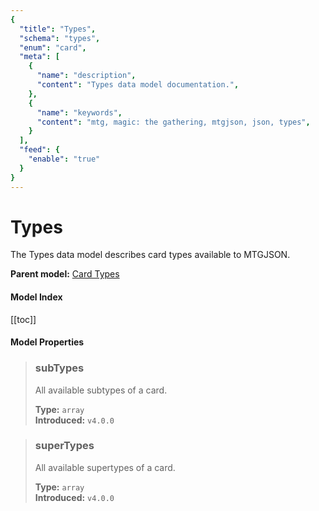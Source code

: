 ```yaml
---
{
  "title": "Types",
  "schema": "types",
  "enum": "card",
  "meta": [
    {
      "name": "description",
      "content": "Types data model documentation.",
    },
    {
      "name": "keywords",
      "content": "mtg, magic: the gathering, mtgjson, json, types",
    }
  ],
  "feed": {
    "enable": "true"
  }
}
---
```


# Types

The Types data model describes card types available to MTGJSON.
 
**Parent model:** [Card Types](/data-models/card-types/)

#### Model Index

<PropertyToggler/>

[[toc]]
#### Model Properties

> ### subTypes  
> All available subtypes of a card.  
>
> **Type:** `array`  
> **Introduced:** `v4.0.0`

> ### superTypes  
> All available supertypes of a card.  
>
> **Type:** `array`  
> **Introduced:** `v4.0.0`
